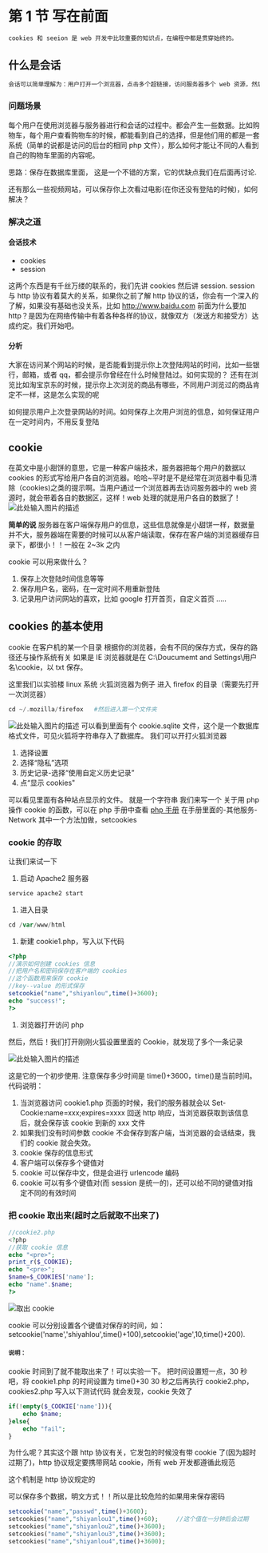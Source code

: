 # 第 1 节 写在前面

```php
cookies 和 seeion 是 web 开发中比较重要的知识点，在编程中都是贯穿始终的。 
```

## 什么是会话

```php
会话可以简单理解为：用户打开一个浏览器，点击多个超链接，访问服务器多个 web 资源，然后关闭浏览器，整个过程称之为一个会话。 
```

### 问题场景

每个用户在使用浏览器与服务器进行和会话的过程中。都会产生一些数据。比如购物车，每个用户查看购物车的时候，都能看到自己的选择，但是他们用的都是一套系统（简单的说都是访问的后台的相同 php 文件），那么如何才能让不同的人看到自己的购物车里面的内容呢。

思路：保存在数据库里面， 这是一个不错的方案，它的优缺点我们在后面再讨论.

还有那么一些视频网站，可以保存你上次看过电影(在你还没有登陆的时候)，如何解决？

### 解决之道

#### 会话技术

*   cookies
*   session

这两个东西是有千丝万缕的联系的，我们先讲 cookies 然后讲 session.
session 与 http 协议有着莫大的关系，如果你之前了解 http 协议的话，你会有一个深入的了解，如果没有基础也没关系，比如 http://www.baidu.com 前面为什么要加 http？是因为在网络传输中有着各种各样的协议，就像双方（发送方和接受方）达成约定。我们开始吧。

#### 分析

大家在访问某个网站的时候，是否能看到提示你上次登陆网站的时间，比如一些银行，邮箱，或者 qq，都会提示你曾经在什么时候登陆过。如何实现的？ 还有在浏览比如淘宝京东的时候，提示你上次浏览的商品有哪些，不同用户浏览过的商品肯定不一样，这是怎么实现的呢

如何提示用户上次登录网站的时间。如何保存上次用户浏览的信息，如何保证用户在一定时间内，不用反复登陆

## cookie

在英文中是小甜饼的意思，它是一种客户端技术，服务器把每个用户的数据以 cookies 的形式写给用户各自的浏览器。哈哈~平时是不是经常在浏览器中看见清除（cookies)之类的提示啊。当用户通过一个浏览器再去访问服务器中的 web 资源时，就会带着各自的数据区，这样！web 处理的就是用户各自的数据了！ ![此处输入图片的描述](img/4d69d3629a0e3590391336a9ca25273c.jpg)

**简单的说**
服务器在客户端保存用户的信息，这些信息就像是小甜饼一样，数据量并不大，服务器端在需要的时候可以从客户端读取，保存在客户端的浏览器缓存目录下，都很小！！一般在 2~3k 之内

cookie 可以用来做什么？

1.  保存上次登陆时间信息等等
2.  保存用户名，密码，在一定时间不用重新登陆
3.  记录用户访问网站的喜欢，比如 google 打开首页，自定义首页 .....

## cookies 的基本使用

cookie 在客户机的某一个目录
根据你的浏览器，会有不同的保存方式，保存的路径还与操作系统有关
如果是 IE 浏览器就是在 C:\Doucumemt and Settings\用户名\cookie，以 txt 保存。

这里我们以实验楼 linux 系统 火狐浏览器为例子
进入 firefox 的目录（需要先打开一次浏览器）

```php
cd ~/.mozilla/firefox   #然后进入第一个文件夹 
```

![此处输入图片的描述](img/a55c722ec9132dfadafdb11953b2bfd9.jpg)
可以看到里面有个 cookie.sqlite 文件，这个是一个数据库格式文件，可见火狐将字符串存入了数据库。 我们可以开打火狐浏览器

1.  选择设置
2.  选择“隐私”选项
3.  历史记录-选择“使用自定义历史记录”
4.  点“显示 cookies"

可以看见里面有各种站点显示的文件。
就是一个字符串
我们来写一个
关于用 php 操作 cookie 的函数，可以在 php 手册中查看 [php 手册](http://www.php.net/manual/zh/) 在手册里面的-其他服务-Network
其中一个方法加做，setcookies

### cookie 的存取

让我们来试一下

1.  启动 Apache2 服务器

```php
service apache2 start 
```

1.  进入目录

```php
cd /var/www/html 
```

1.  新建 cookie1.php，写入以下代码

```php
<?php  
//演示如何创建 cookies 信息
//把用户名和密码保存在客户端的 cookies
//这个函数用来保存 cookie
//key--value 的形式保存
setcookie("name","shiyanlou",time()+3600);
echo "success!";
?> 
```

1.  浏览器打开访问 php

然后，然后！我们打开刚刚火狐设置里面的 Cookie，就发现了多个一条记录

![此处输入图片的描述](img/b55428c62884264fdefff1fa145f7e9e.jpg)

这是它的一个初步使用.
注意保存多少时间是 time()+3600，time()是当前时间。
代码说明：

1.  当浏览器访问 cookie1.php 页面的时候，我们的服务器就会以 Set-Cookie:name=xxx;expires=xxxx 回送 http 响应，当浏览器获取到该信息后，就会保存该 cookie 到新的 xxx 文件
2.  如果我们没有时间参数 cookie 不会保存到客户端，当浏览器的会话结束，我们的 cookie 就会失效。
3.  cookie 保存的信息形式
4.  客户端可以保存多个键值对
5.  cookie 可以保存中文，但是会进行 urlencode 编码
6.  cookie 可以有多个键值对(而 session 是统一的)，还可以给不同的键值对指定不同的有效时间

### 把 cookie 取出来(超时之后就取不出来了)

```php
//cookie2.php
<?php
//获取 cookie 信息
echo "<pre>";
print_r($_COOKIE);
echo "<pre>";
$name=$_COOKIES['name'];
echo "name".$name;
?> 
```

![取出 cookie](img/17840e0485180faa6f5a0ca52ccbc566.jpg)

cookie 可以分别设置各个键值对保存的时间，如：setcookie('name','shiyahlou',time()+100),setcookie('age',10,time()+200).

#### `说明：`

cookie 时间到了就不能取出来了！可以实验一下。 把时间设置短一点，30 秒吧，将 cookie1.php 的时间设置为 time()+30
30 秒之后再执行 cookie2.php，cookies2.php 写入以下测试代码
就会发现，cookie 失效了

```php
if(!empty($_COOKIE['name'])){
    echo $name;
}else{
    echo "fail";
} 
```

为什么呢？其实这个跟 http 协议有关，它发包的时候没有带 cookie 了(因为超时过期了)，http 协议规定要携带网站 cookie，所有 web 开发都遵循此规范

这个机制是 http 协议规定的

可以保存多个数据，明文方式！！所以是比较危险的如果用来保存密码

```php
setcookie("name","passwd",time()+3600);
setcookies("name","shiyanlou1",time()+60);     //这个值在一分钟后会过期
setcookies("name","shiyanlou2",time()+3600);
setcookies("name","shiyanlou3",time()+3600);
setcookies("name","shiyanlou4",time()+3600); 
```